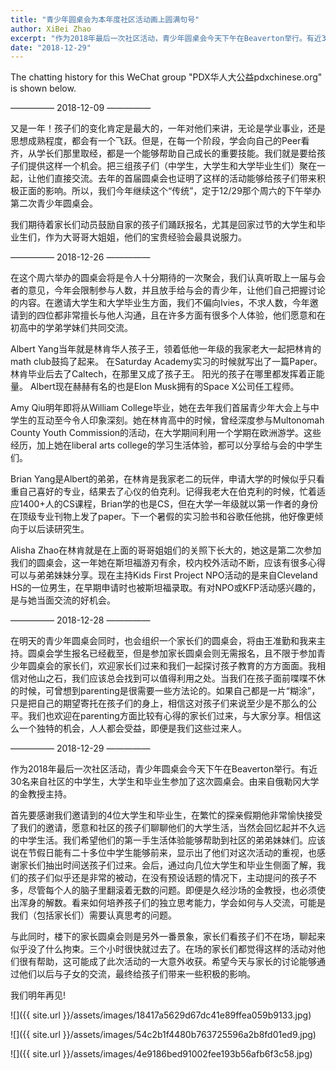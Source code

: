 ```yaml
---
title: "青少年圆桌会为本年度社区活动画上圆满句号"
author: XiBei Zhao
excerpt: "作为2018年最后一次社区活动，青少年圆桌会今天下午在Beaverton举行。有近30名来自社区的中学生，大学生和毕业生参加了这次圆桌会。与此活动中我们增加了家长圆桌会，家长们看孩子们不在场，聊起来似乎没了什么拘束。三个小时很快就过去了。在场的家长们都觉得这样的活动对他们很有帮助，这可能成了此次活动的一大意外收获。"
date: "2018-12-29"
---
```


The chatting history for this WeChat group "PDX华人大公益pdxchinese.org" is shown below.

—————  2018-12-09  —————

又是一年！孩子们的变化肯定是最大的，一年对他们来讲，无论是学业事业，还是思想成熟程度，都会有一个飞跃。但是，在每一个阶段，学会向自己的Peer看齐，从学长们那里取经，都是一个能够帮助自己成长的重要技能。我们就是要给孩子们提供这样一个机会。把三组孩子们（中学生，大学生和大学毕业生们）聚在一起，让他们直接交流。去年的首届圆桌会也证明了这样的活动能够给孩子们带来积极正面的影响。所以，我们今年继续这个“传统”，定于12/29那个周六的下午举办第二次青少年圆桌会。

我们期待着家长们动员鼓励自家的孩子们踊跃报名，尤其是回家过节的大学生和毕业生们，作为大哥哥大姐姐，他们的宝贵经验会最具说服力。

—————  2018-12-26  —————

在这个周六举办的圆桌会将是令人十分期待的一次聚会，我们认真听取上一届与会者的意见，今年会限制参与人数，并且放手给与会的青少年，让他们自己把握讨论的内容。在邀请大学生和大学毕业生方面，我们不偏向Ivies，不求人数，今年邀请到的四位都非常擅长与他人沟通，且在许多方面有很多个人体验，他们愿意和在初高中的学弟学妹们共同交流。

Albert Yang当年就是林肯华人孩子王，领着低他一年级的我家老大一起把林肯的math club鼓捣了起来。 在Saturday Academy实习的时候就写出了一篇Paper。 林肯毕业后去了Caltech，在那里又成了孩子王。 阳光的孩子在哪里都发挥着正能量。 Albert现在赫赫有名的也是Elon Musk拥有的Space X公司任工程师。

Amy Qiu明年即将从William College毕业，她在去年我们首届青少年大会上与中学生的互动至今令人印象深刻。她在林肯高中的时候，曾经深度参与Multonomah County Youth Commission的活动，在大学期间利用一个学期在欧洲游学。这些经历，加上她在liberal arts college的学习生活体验，都可以分享给与会的中学生们。

Brian Yang是Albert的弟弟，在林肯是我家老二的玩伴，申请大学的时候似乎只看重自己喜好的专业，结果去了心仪的伯克利。记得我老大在伯克利的时候，忙着适应1400+人的CS课程，Brian学的也是CS，但在大学一年级就以第一作者的身份在顶级专业刊物上发了paper。下一个暑假的实习脸书和谷歌任他挑，他好像更倾向于以后读研究生。

Alisha Zhao在林肯就是在上面的哥哥姐姐们的关照下长大的，她这是第二次参加我们的圆桌会，这一年她在斯坦福游刃有余，校内校外活动不断，应该有很多心得可以与弟弟妹妹分享。现在主持Kids First Project NPO活动的是来自Cleveland HS的一位男生，在早期申请时也被斯坦福录取。有对NPO或KFP活动感兴趣的，是与她当面交流的好机会。

—————  2018-12-28  —————

在明天的青少年圆桌会同时，也会组织一个家长们的圆桌会，将由王准勤和我来主持。圆桌会学生报名已经截至，但是参加家长圆桌会则无需报名，且不限于参加青少年圆桌会的家长们，欢迎家长们过来和我们一起探讨孩子教育的方方面面。我相信对他山之石，我们应该总会找到可以值得利用之处。当我们在孩子面前喋喋不休的时候，可曾想到parenting是很需要一些方法论的。如果自己都是一片“糊涂”，只是把自己的期望寄托在孩子们的身上，相信这对孩子们来说至少是不那么的公平。我们也欢迎在parenting方面比较有心得的家长们过来，与大家分享。相信这么一个独特的机会，人人都会受益，即便是我们这些过来人。

—————  2018-12-29  —————

作为2018年最后一次社区活动，青少年圆桌会今天下午在Beaverton举行。有近30名来自社区的中学生，大学生和毕业生参加了这次圆桌会。由来自俄勒冈大学的金教授主持。

首先要感谢我们邀请到的4位大学生和毕业生，在繁忙的探亲假期他非常愉快接受了我们的邀请，愿意和社区的孩子们聊聊他们的大学生活，当然会回忆起并不久远的中学生活。我们希望他们的第一手生活体验能够帮助到社区的弟弟妹妹们。应该说在节假日能有二十多位中学生能够前来，显示出了他们对这次活动的重视，也感谢家长们抽出时间送孩子们过来。会后，通过向几位大学生和毕业生侧面了解，我们的孩子们似乎还是非常的被动，在没有预设话题的情况下，主动提问的孩子不多，尽管每个人的脑子里翻滚着无数的问题。即便是久经沙场的金教授，也必须使出浑身的解数。看来如何培养孩子们的独立思考能力，学会如何与人交流，可能是我们（包括家长们）需要认真思考的问题。

与此同时，楼下的家长圆桌会则是另外一番景象，家长们看孩子们不在场，聊起来似乎没了什么拘束。三个小时很快就过去了。在场的家长们都觉得这样的活动对他们很有帮助，这可能成了此次活动的一大意外收获。希望今天与家长的讨论能够通过他们以后与子女的交流，最终给孩子们带来一些积极的影响。

我们明年再见!

![]({{ site.url }}/assets/images/18417a5629d67dc41e89ffea059b9133.jpg)

![]({{ site.url }}/assets/images/54c2b1f4480b763725596a2b8fd01ed9.jpg)

![]({{ site.url }}/assets/images/4e9186bed91002fee193b56afb6f3c58.jpg)
